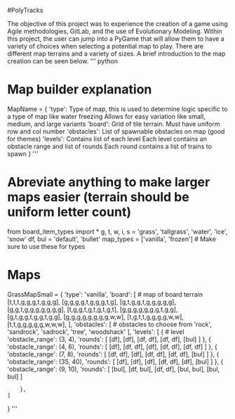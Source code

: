 #PolyTracks

The objective of this project was to experience the creation of a game using Agile methodologies, GitLab, and the use of Evolutionary Modeling.
Within this project, the user can jump into a PyGame that will allow them to have a variety of choices when selecting a potential map to play.
There are different map terrains and a variety of sizes. A brief introduction to the map creation can be seen below.
''' python
# Map builder explanation
MapName = {
    'type': Type of map, this is used to determine logic specific to a type of map like water freezing
            Allows for easy variation like small, medium, and large variants
    'board': Grid of tile terrain. Must have uniform row and col number
    'obstacles': List of spawnable obstacles on map (good for themes)
    'levels': Contains list of each level
              Each level contains an obstacle range and list of rounds
              Each round contains a list of trains to spawn
}
'''

# Abreviate anything to make larger maps easier (terrain should be uniform letter count)
from board_item_types import *
g, t, w, i, s = 'grass', 'tallgrass', 'water', 'ice', 'snow'
df, bul = 'default', 'bullet'
map_types = ['vanilla', 'frozen'] # Make sure to use these for types

# Maps
GrassMapSmall = {
    'type': 'vanilla',
    'board': [ # map of board terrain
        [t,t,t,g,g,g,t,g,g,g], 
        [g,g,g,g,t,g,g,g,t,g], 
        [g,t,g,g,t,g,g,g,g,g], 
        [g,g,t,g,g,g,g,g,g,g], 
        [t,g,g,t,g,t,g,t,g,t], 
        [g,g,g,g,g,g,g,t,g,g], 
        [g,t,g,g,t,g,g,t,g,g], 
        [g,g,g,g,g,g,g,g,w,w], 
        [t,g,t,t,g,g,g,g,w,w], 
        [t,t,g,g,g,g,g,w,w,w], 
    ], 
    'obstacles': [ # obstacles to choose from
        'rock', 'sandrock', 'sadrock', 
        'tree', 'woodshack'
    ],
    'levels': [
        { # level
            'obstacle_range': (3, 4),
            'rounds': [
                [df], [df], [df, df], [df, df], [bul]
            ]
        }, 
        {
            'obstacle_range': (4, 6),
            'rounds': [
                [df], [df, df], [df], [df, df], [df, df]
            ]
        },
        {
            'obstacle_range': (7, 8),
            'rounds': [
                [df, df], [df], [df, df], [df, df], [bul]
            ]
        },
        {
            'obstacle_range': (35, 40),
            'rounds': [
                [df], [df], [df], [df, df], [df], [bul]
            ]
        },
        {
            'obstacle_range': (9, 10),
            'rounds': [
                [bul], [df, bul], [df, df], [bul, bul], [bul, bul]
            ]

        },
    ]
}
'''
